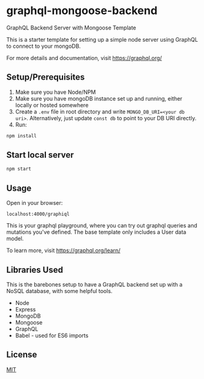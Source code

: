 # graphql-mongoose-backend

GraphQL Backend Server with Mongoose Template

This is a starter template for setting up a simple node server using GraphQL to connect to your mongoDB.

For more details and documentation, visit https://graphql.org/

## Setup/Prerequisites

1. Make sure you have Node/NPM
2. Make sure you have mongoDB instance set up and running, either locally or hosted somewhere
3. Create a `.env` file in root directory and write `MONGO_DB_URI=<your db uri>`. Alternatively, just update `const db` to point to your DB URI directly.
4. Run:

```bash
npm install
```

## Start local server

```bash
npm start
```

## Usage

Open in your browser:

`localhost:4000/graphiql`

This is your graphql playground, where you can try out graphql queries and mutations you've defined. The base template only includes a User data model.

To learn more, visit https://graphql.org/learn/

## Libraries Used

This is the barebones setup to have a GraphQL backend set up with a NoSQL database, with some helpful tools.

- Node
- Express
- MongoDB
- Mongoose
- GraphQL
- Babel - used for ES6 imports

## License

[MIT](https://choosealicense.com/licenses/mit/)
